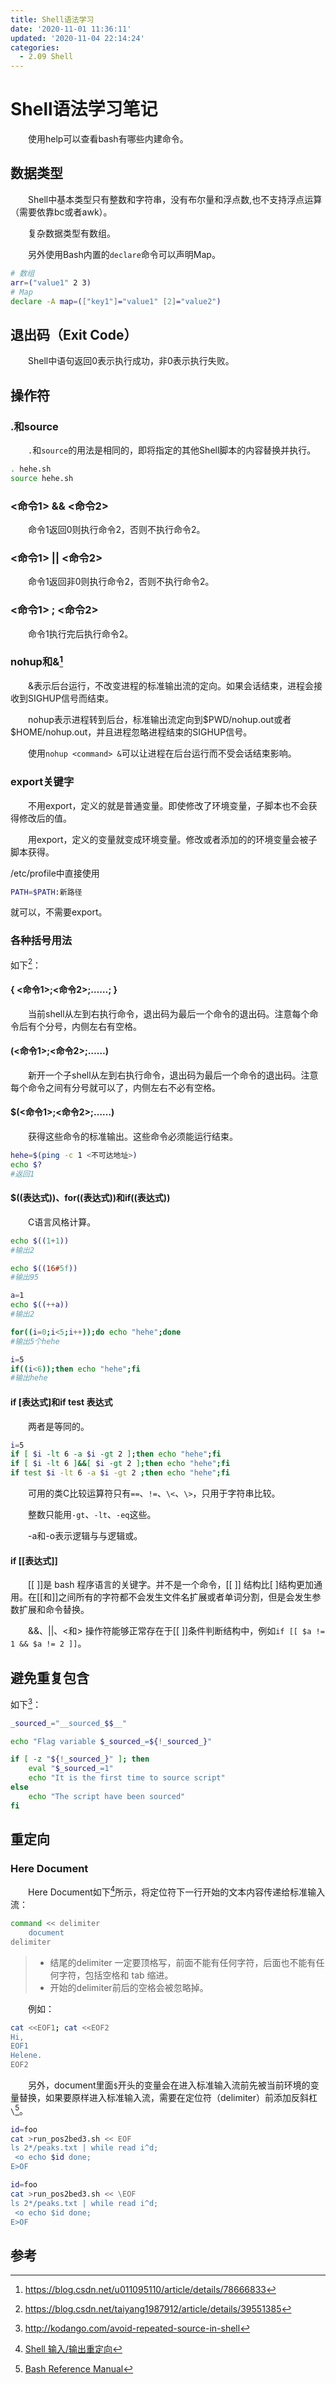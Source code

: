 ```yaml
---
title: Shell语法学习
date: '2020-11-01 11:36:11'
updated: '2020-11-04 22:14:24'
categories:
  - 2.09 Shell
---
```

# Shell语法学习笔记

　　使用help可以查看bash有哪些内建命令。

## 数据类型

　　Shell中基本类型只有整数和字符串，没有布尔量和浮点数,也不支持浮点运算（需要依靠bc或者awk）。

　　复杂数据类型有数组。

　　另外使用Bash内置的`declare`命令可以声明Map。

```sh
# 数组
arr=("value1" 2 3)
# Map
declare -A map=(["key1"]="value1" [2]="value2")
```

## 退出码（Exit Code）

　　Shell中语句返回0表示执行成功，非0表示执行失败。

## 操作符

### .和source

　　`.`和`source`的用法是相同的，即将指定的其他Shell脚本的内容替换并执行。

```sh
. hehe.sh
source hehe.sh
```

### <命令1> && <命令2>

　　命令1返回0则执行命令2，否则不执行命令2。

### <命令1> || <命令2>

　　命令1返回非0则执行命令2，否则不执行命令2。

### <命令1> ; <命令2>

　　命令1执行完后执行命令2。

### nohup和&[^5]

　　&表示后台运行，不改变进程的标准输出流的定向。如果会话结束，进程会接收到SIGHUP信号而结束。

　　nohup表示进程转到后台，标准输出流定向到\$PWD/nohup.out或者\$HOME/nohup.out，并且进程忽略进程结束的SIGHUP信号。

　　使用`nohup <command> &`可以让进程在后台运行而不受会话结束影响。

### export关键字

　　不用export，定义的就是普通变量。即使修改了环境变量，子脚本也不会获得修改后的值。

　　用export，定义的变量就变成环境变量。修改或者添加的的环境变量会被子脚本获得。

/etc/profile中直接使用

```sh
PATH=$PATH:新路径
```
就可以，不需要export。

### 各种括号用法

如下[^4]：

#### { <命令1>;<命令2>;……; }

　　当前shell从左到右执行命令，退出码为最后一个命令的退出码。注意每个命令后有个分号，内侧左右有空格。

#### (<命令1>;<命令2>;……)

　　新开一个子shell从左到右执行命令，退出码为最后一个命令的退出码。注意每个命令之间有分号就可以了，内侧左右不必有空格。

#### $(<命令1>;<命令2>;……)

　　获得这些命令的标准输出。这些命令必须能运行结束。

```sh
hehe=$(ping -c 1 <不可达地址>)
echo $?
#返回1
```

#### $((表达式))、for((表达式))和if((表达式))

　　C语言风格计算。

```sh
echo $((1+1))
#输出2

echo $((16#5f))
#输出95

a=1
echo $((++a))
#输出2

for((i=0;i<5;i++));do echo "hehe";done
#输出5个hehe

i=5
if((i<6));then echo "hehe";fi
#输出hehe
```

#### if [表达式]和if test 表达式

　　两者是等同的。

```sh
i=5
if [ $i -lt 6 -a $i -gt 2 ];then echo "hehe";fi
if [ $i -lt 6 ]&&[ $i -gt 2 ];then echo "hehe";fi
if test $i -lt 6 -a $i -gt 2 ;then echo "hehe";fi
```
　　可用的类C比较运算符只有`==`、`!=`、`\<`、`\>`，只用于字符串比较。

　　整数只能用`-gt`、`-lt`、`-eq`这些。

　　-a和-o表示逻辑与与逻辑或。

#### if [[表达式]]

　　[[ ]]是 bash 程序语言的关键字。并不是一个命令，[[ ]] 结构比[ ]结构更加通用。在[[和]]之间所有的字符都不会发生文件名扩展或者单词分割，但是会发生参数扩展和命令替换。

　　&&、||、<和> 操作符能够正常存在于[[ ]]条件判断结构中，例如`if [[ $a != 1 && $a != 2 ]]`。

## 避免重复包含

如下[^3]：

```sh
_sourced_="__sourced_$$__"

echo "Flag variable $_sourced_=${!_sourced_}"

if [ -z "${!_sourced_}" ]; then
    eval "$_sourced_=1"
    echo "It is the first time to source script"
else
    echo "The script have been sourced"
fi
```
## 重定向

### Here Document

　　Here Document如下[^2]所示，将定位符下一行开始的文本内容传递给标准输入流：
　　
```sh
command << delimiter
    document
delimiter
```

> - 结尾的delimiter 一定要顶格写，前面不能有任何字符，后面也不能有任何字符，包括空格和 tab 缩进。
> - 开始的delimiter前后的空格会被忽略掉。

　　例如：

```sh
cat <<EOF1; cat <<EOF2
Hi,
EOF1
Helene.
EOF2
```

　　另外，document里面`$`开头的变量会在进入标准输入流前先被当前环境的变量替换，如果要原样进入标准输入流，需要在定位符（delimiter）前添加反斜杠`\`[^1]。

```sh
id=foo
cat >run_pos2bed3.sh << EOF
ls 2*/peaks.txt | while read i^d;
 <o echo $id done;
E>OF
```

```sh
id=foo
cat >run_pos2bed3.sh << \EOF
ls 2*/peaks.txt | while read i^d;
 <o echo $id done;
E>OF
```



## 参考

[^1]: [Bash Reference Manual]( https://www.gnu.org/savannah-checkouts/gnu/bash/manual/bash.html#Here-Documents )

[^2]: [Shell 输入/输出重定向]( https://www.runoob.com/linux/linux-shell-io-redirections.html )

[^3]: <http://kodango.com/avoid-repeated-source-in-shell>
[^4]: <https://blog.csdn.net/taiyang1987912/article/details/39551385>

[^5]: <https://blog.csdn.net/u011095110/article/details/78666833>

